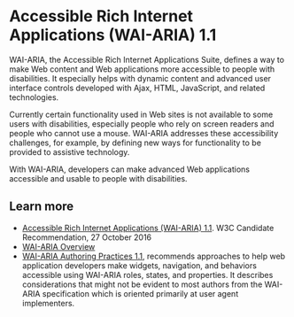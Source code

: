 # Accessible Rich Internet Applications (WAI-ARIA) 1.1 
WAI-ARIA, the Accessible Rich Internet Applications Suite, defines a way to make Web content and Web applications more accessible to people with disabilities. It especially helps with dynamic content and advanced user interface controls developed with Ajax, HTML, JavaScript, and related technologies.

Currently certain functionality used in Web sites is not available to some users with disabilities, especially people who rely on screen readers and people who cannot use a mouse. WAI-ARIA addresses these accessibility challenges, for example, by defining new ways for functionality to be provided to assistive technology.

With WAI-ARIA, developers can make advanced Web applications accessible and usable to people with disabilities.

## Learn more

* [Accessible Rich Internet Applications (WAI-ARIA) 1.1](https://www.w3.org/TR/wai-aria-1.1/).  W3C Candidate Recommendation, 27 October 2016
* [WAI-ARIA Overview](https://www.w3.org/WAI/intro/aria)
* [WAI-ARIA Authoring Practices 1.1](https://www.w3.org/TR/wai-aria-practices-1.1/), recommends approaches to help web application developers make widgets, navigation, and behaviors accessible using WAI-ARIA roles, states, and properties. It describes considerations that might not be evident to most authors from the WAI-ARIA specification which is oriented primarily at user agent implementers.

